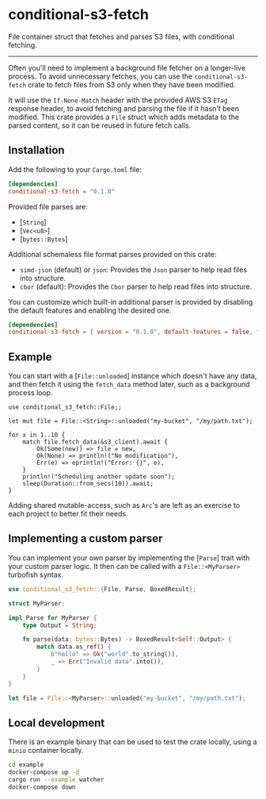 # conditional-s3-fetch
File container struct that fetches and parses S3 files, with conditional fetching.

<hr />

Often you'll need to implement a background file fetcher on a longer-live process. To avoid unnecessary fetches, you can use the `conditional-s3-fetch` crate to fetch files from S3 only when they have been modified.

It will use the `If-None-Match` header with the provided AWS S3 `ETag` response header, to avoid fetching and parsing the file if it hasn't been modified.
This crate provides a `File` struct which adds metadata to the parsed content, so it can be reused in future fetch calls.

## Installation

Add the following to your `Cargo.toml` file:

```toml
[dependencies]
conditional-s3-fetch = "0.1.0"
```

Provided file parses are:
- [`String`]
- [`Vec<u8>`]
- [`bytes::Bytes`]


Additional schemaless file format parses provided on this crate:
- `simd-json` (default) or `json`: Provides the `Json` parser to help read files into structure.
- `cbor` (default): Provides the `Cbor` parser to help read files into structure.

You can customize which built-in additional parser is provided by disabling the default features and enabling the desired one.

```toml
[dependencies]
conditional-s3-fetch = { version = "0.1.0", default-features = false, features = ["json"] }
```

## Example

You can start with a [`File::unloaded`] instance which doesn't have any data, and then fetch it using the `fetch_data` method later, such as a background process loop.

```rust,ignore,text
use conditional_s3_fetch::File;;

let mut file = File::<String>::unloaded("my-bucket", "/my/path.txt");

for x in 1..10 {
    match file.fetch_data(&s3_client).await {
        Ok(Some(new)) => file = new,
        Ok(None) => println!("No modification"),
        Err(e) => eprintln!("Error: {}", e),
    }
    println!("Scheduling another update soon");
    sleep(Duration::from_secs(10)).await;
}
```

Adding shared mutable-access, such as `Arc`'s are left as an exercise to each project to better fit their needs.

## Implementing a custom parser

You can implement your own parser by implementing the [`Parse`] trait with your custom parser logic.
It then can be called with a `File::<MyParser>` turbofish syntax.

```rust
use conditional_s3_fetch::{File, Parse, BoxedResult};

struct MyParser;

impl Parse for MyParser {
    type Output = String;

    fn parse(data: bytes::Bytes) -> BoxedResult<Self::Output> {
        match data.as_ref() {
            b"hello" => Ok("world".to_string()),
            _ => Err("Invalid data".into()),
        }
    }
}

let file = File::<MyParser>::unloaded("my-bucket", "/my/path.txt");
```

## Local development

There is an example binary that can be used to test the crate locally, using a `minio` container locally.

```sh
cd example
docker-compose up -d
cargo run --example watcher
docker-compose down
```